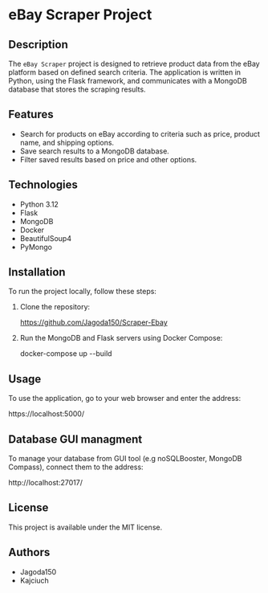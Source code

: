 # eBay Scraper Project

## Description
The `eBay Scraper` project is designed to retrieve product data from the eBay platform based on defined search criteria. The application is written in Python, using the Flask framework, and communicates with a MongoDB database that stores the scraping results.

## Features
- Search for products on eBay according to criteria such as price, product name, and shipping options.
- Save search results to a MongoDB database.
- Filter saved results based on price and other options.

## Technologies
- Python 3.12
- Flask
- MongoDB
- Docker
- BeautifulSoup4
- PyMongo

## Installation
To run the project locally, follow these steps:

1. Clone the repository:

	https://github.com/Jagoda150/Scraper-Ebay

2. Run the MongoDB and Flask servers using Docker Compose:

	docker-compose up --build


## Usage

To use the application, go to your web browser and enter the address:

  https://localhost:5000/

## Database GUI managment

To manage your database from GUI tool (e.g noSQLBooster, MongoDB Compass), connect them to the address:

  http://localhost:27017/

## License

This project is available under the MIT license.

## Authors
- Jagoda150
- Kajciuch

